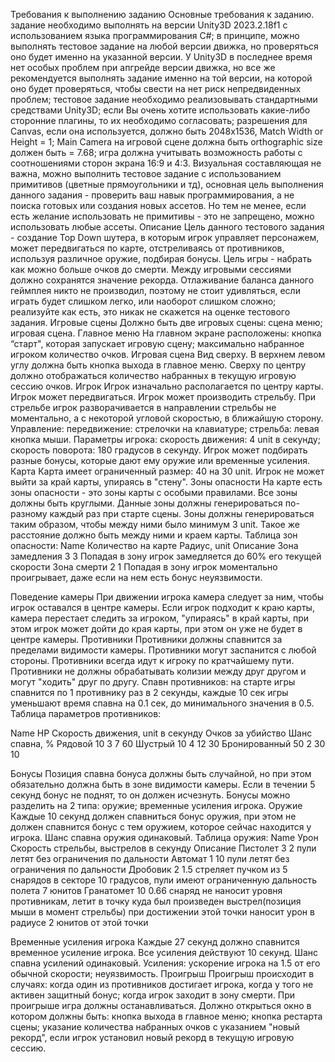 Требования к выполнению заданию
Основные требования к заданию.
задание необходимо выполнять на версии Unity3D 2023.2.18f1  с использованием языка программирования С#; в принципе, можно выполнять тестовое задание на любой версии движка, но проверяться оно будет именно на указанной версии. У Unity3D в последнее время нет особых проблем при апгрейде версии движка, но все же рекомендуется выполнять задание именно на той версии, на которой оно будет проверяться, чтобы свести на нет риск непредвиденных проблем;
тестовое задание необходимо реализовывать стандартными средствами Unity3D; если Вы очень хотите использовать какие-либо сторонние плагины, то их необходимо согласовать;
разрешения для Canvas, если она используется, должно быть 2048х1536, Match Width or Height = 1;
Main Camera на игровой сцене должна быть orthographic size должен быть = 7.68;
игра должна учитывать возможность работы с соотношениями сторон экрана 16:9 и 4:3.
Визуальная составляющая не важна, можно выполнить тестовое задание с использованием примитивов (цветные прямоугольники и тд), основная цель выполнения данного задания - проверить ваш навык программирования, а не поиска готовых или создания новых ассетов. Но тем не менее, если есть желание использовать не примитивы - это не запрещено, можно использовать любые ассеты.
Описание
Цель данного тестового задания - создание Top Down шутера, в которым игрок управляет персонажем, может передвигаться по карте, отстреливаясь от противников, используя различное оружие, подбирая бонусы. Цель игры - набрать как можно больше очков до смерти.
Между игровыми сессиями должно сохранятся значение рекорда.
Отлаживание баланса данного геймплея никто не производил, поэтому не стоит удивляться, если играть будет слишком легко, или наоборот слишком сложно; реализуйте как есть, это никак не скажется на оценке тестового задания.
Игровые сцены
Должно быть две игровых сцены:
сцена меню;
игровая сцена.
Главное меню
На главном экране расположены:
кнопка “старт", которая запускает игровую сцену;
максимально набранное игроком количество очков.
Игровая сцена
Вид сверху.
В верхнем левом углу должна быть кнопка выхода в главное меню.
Сверху по центру должно отображаться количество набранных в текущую игровую сессию очков.
Игрок
Игрок изначально располагается по центру карты.
Игрок может передвигаться.
Игрок может производить стрельбу.
При стрельбе игрок разворачивается в направлении стрельбы не моментально, а с некоторой угловой скоростью, в ближайшую сторону.
Управление:
передвижение: стрелочки на клавиатуре;
стрельба: левая кнопка мыши.
Параметры игрока:
скорость движения: 4 unit в секунду;
скорость поворота: 180 градусов в секунду.
Игрок может подбирать разные бонусы, которые дают ему оружие или временные усиления.
Карта
Карта имеет ограниченный размер: 40 на 30 unit.
Игрок не может выйти за край карты, упираясь в "стену".
Зоны опасности
На карте есть зоны опасности - это зоны карты с особыми правилами.
Все зоны должны быть круглыми.
Данные зоны должны генерироваться по-разному каждый раз при старте сцены.
Зоны должны генерироваться таким образом, чтобы между ними было минимум 3 unit. Такое же расстояние должно быть между ними и краем карты.
Таблица зон опасности:
Name
Количество на карте
Радиус, unit
Описание
Зона замедления
3
3
Попадая в зону игрок замедляется до 60% его текущей скорости
Зона смерти
2
1
Попадая в зону игрок моментально проигрывает, даже если на нем есть бонус неуязвимости.


Поведение камеры
При движении игрока камера следует за ним, чтобы игрок оставался в центре камеры.
Если игрок подходит к краю карты, камера перестает следить за игроком, "упираясь" в край карты, при этом игрок может дойти до края карты, при этом он уже не будет в центре камеры.
Противники
Противники должны спавнится за пределами видимости камеры.
Противники могут заспанится с любой стороны.
Противники всегда идут к игроку по кратчайшему пути.
Противники не должны обрабатывать колизии между друг другом и могут "ходить" друг по другу.
Спавн противников: на старте игры спавнится по 1 противнику раз в 2 секунды, каждые 10 сек игры уменьшают время спавна на 0.1 сек, до минимального значения в 0.5.
Таблица параметров противников:

Name
HP
Скорость движения, unit в секунду
Очков за убийство
Шанс спавна, %
Рядовой
10
3
7
60
Шустрый
10
4
12
30
Бронированный
50
2
30
10


Бонусы
Позиция спавна бонуса должны быть случайной, но при этом обязательно должна быть в зоне видимости камеры.
Если в течении 5 секунд бонус не поднят, то он должен исчезнуть.
Бонусы можно разделить на 2 типа:
оружие;
временные усиления игрока.
Оружие
Каждые 10 секунд должен спавниться бонус оружия, при этом не должен спавнится бонус с тем оружием, которое сейчас находится у игрока.
Шанс спавна оружия одинаковый.
Таблица оружия:
Name
Урон
Скорость стрельбы, выстрелов в секунду
Описание
Пистолет
3
2
пули летят без ограничения по дальности
Автомат
1
10
пули летят без ограничения по дальности
Дробовик
2
1.5
стреляет пучком из 5 снарядов в секторе 10 градусов, пули имеют ограниченную дальность полета 7 юнитов
Гранатомет
10
0.66
снаряд не наносит уровня противникам, летит в точку куда был произведен выстрел(позиция мыши в момент стрельбы) при достижении этой точки наносит урон в радиусе 2 юнитов от этой точки


Временные усиления игрока
Каждые 27 секунд должно спавнится временное усиление игрока. Все усиления действуют 10 секунд.
Шанс спавна усилений одинаковый.
Усиления:
ускорение игрока на 1.5 от его обычной скорости;
неуязвимость.
Проигрыш
Проигрыш происходит в случаях:
когда один из противников достигает игрока, когда у того не активен защитный бонус;
когда игрок заходит в зону смерти.
При проигрыше игра должны останавливаться.
Должно открыться окно в котором должны быть:
кнопка выхода в главное меню;
кнопка рестарта сцены;
указание количества набранных очков с указанием "новый рекорд", если игрок установил новый рекорд в текущую игровую сессию.
